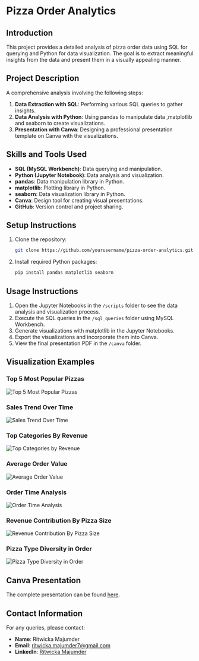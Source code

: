 # Pizza Order Analytics

## Introduction
This project provides a detailed analysis of pizza order data using SQL for querying and Python for data visualization. The goal is to extract meaningful insights from the data and present them in a visually appealing manner.

## Project Description
A comprehensive analysis involving the following steps:
1. **Data Extraction with SQL**: Performing various SQL queries to gather insights.
2. **Data Analysis with Python**: Using pandas to manipulate data ,matplotlib and seaborn to create visualizations.
3. **Presentation with Canva**: Designing a professional presentation template on Canva with the visualizations.

## Skills and Tools Used
- **SQL (MySQL Workbench)**: Data querying and manipulation.
- **Python (Jupyter Notebook)**: Data analysis and visualization.
- **pandas**: Data manipulation library in Python.
- **matplotlib**: Plotting library in Python.
- **seaborn**: Data visualization library in Python.
- **Canva**: Design tool for creating visual presentations.
- **GitHub**: Version control and project sharing.

## Setup Instructions
1. Clone the repository:
    ```bash
    git clone https://github.com/yourusername/pizza-order-analytics.git
    ```
2. Install required Python packages:
    ```bash
    pip install pandas matplotlib seaborn
    ```

## Usage Instructions
1. Open the Jupyter Notebooks in the `/scripts` folder to see the data analysis and visualization process.
2. Execute the SQL queries in the `/sql_queries` folder using MySQL Workbench.
3. Generate visualizations with matplotlib in the Jupyter Notebooks.
4. Export the visualizations and incorporate them into Canva.
5. View the final presentation PDF in the `/canva` folder.

## Visualization Examples
### Top 5 Most Popular Pizzas
![Top 5 Most Popular Pizzas](visualizations/top_5_pizzas.png)

### Sales Trend Over Time
![Sales Trend Over Time](visualizations/sales_trend.png)

### Top Categories By Revenue
![Top Categories by Revenue](visualizations/top_categories_by_revenue.png)

### Average Order Value
![Average Order Value](visualizations/average_order_value.png)

### Order Time Analysis
![Order Time Analysis](visualizations/order_time_analysis.png)

### Revenue Contribution By Pizza Size
![Revenue Contribution By Pizza Size](visualizations/revenue_pizza_size.png)

### Pizza Type Diversity in Order
![Pizza Type Diversity in Order](visualizations/pizza_type_diversity.png)


## Canva Presentation
The complete presentation can be found [here](canva/pizza_order_analytics_presentation.pdf).

## Contact Information
For any queries, please contact:
- **Name**: Ritwicka Majumder
- **Email**: ritwicka.majumder7@gmail.com
- **LinkedIn**: [Ritwicka Majumder](www.linkedin.com/in/ritwicka-majumder-36b4b7255)
